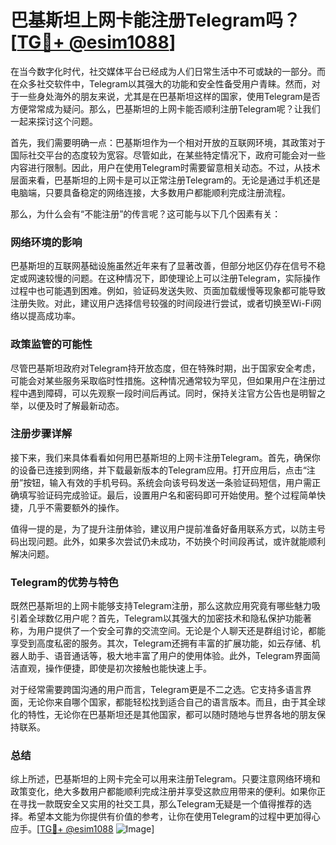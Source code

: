 # 巴基斯坦上网卡能注册Telegram吗？[[TG💪+ @esim1088](https://t.me/s/esim1088)]

在当今数字化时代，社交媒体平台已经成为人们日常生活中不可或缺的一部分。而在众多社交软件中，Telegram以其强大的功能和安全性备受用户青睐。然而，对于一些身处海外的朋友来说，尤其是在巴基斯坦这样的国家，使用Telegram是否方便常常成为疑问。那么，巴基斯坦的上网卡能否顺利注册Telegram呢？让我们一起来探讨这个问题。

首先，我们需要明确一点：巴基斯坦作为一个相对开放的互联网环境，其政策对于国际社交平台的态度较为宽容。尽管如此，在某些特定情况下，政府可能会对一些内容进行限制。因此，用户在使用Telegram时需要留意相关动态。不过，从技术层面来看，巴基斯坦的上网卡是可以正常注册Telegram的。无论是通过手机还是电脑端，只要具备稳定的网络连接，大多数用户都能顺利完成注册流程。

那么，为什么会有“不能注册”的传言呢？这可能与以下几个因素有关：

### 网络环境的影响

巴基斯坦的互联网基础设施虽然近年来有了显著改善，但部分地区仍存在信号不稳定或网速较慢的问题。在这种情况下，即使理论上可以注册Telegram，实际操作过程中也可能遇到困难。例如，验证码发送失败、页面加载缓慢等现象都可能导致注册失败。对此，建议用户选择信号较强的时间段进行尝试，或者切换至Wi-Fi网络以提高成功率。

### 政策监管的可能性

尽管巴基斯坦政府对Telegram持开放态度，但在特殊时期，出于国家安全考虑，可能会对某些服务采取临时性措施。这种情况通常较为罕见，但如果用户在注册过程中遇到障碍，可以先观察一段时间后再试。同时，保持关注官方公告也是明智之举，以便及时了解最新动态。

### 注册步骤详解

接下来，我们来具体看看如何用巴基斯坦的上网卡注册Telegram。首先，确保你的设备已连接到网络，并下载最新版本的Telegram应用。打开应用后，点击“注册”按钮，输入有效的手机号码。系统会向该号码发送一条验证码短信，用户需正确填写验证码完成验证。最后，设置用户名和密码即可开始使用。整个过程简单快捷，几乎不需要额外的操作。

值得一提的是，为了提升注册体验，建议用户提前准备好备用联系方式，以防主号码出现问题。此外，如果多次尝试仍未成功，不妨换个时间段再试，或许就能顺利解决问题。

### Telegram的优势与特色

既然巴基斯坦的上网卡能够支持Telegram注册，那么这款应用究竟有哪些魅力吸引着全球数亿用户呢？首先，Telegram以其强大的加密技术和隐私保护功能著称，为用户提供了一个安全可靠的交流空间。无论是个人聊天还是群组讨论，都能享受到高度私密的服务。其次，Telegram还拥有丰富的扩展功能，如云存储、机器人助手、语音通话等，极大地丰富了用户的使用体验。此外，Telegram界面简洁直观，操作便捷，即使是初次接触也能快速上手。

对于经常需要跨国沟通的用户而言，Telegram更是不二之选。它支持多语言界面，无论你来自哪个国家，都能轻松找到适合自己的语言版本。而且，由于其全球化的特性，无论你在巴基斯坦还是其他国家，都可以随时随地与世界各地的朋友保持联系。

### 总结

综上所述，巴基斯坦的上网卡完全可以用来注册Telegram。只要注意网络环境和政策变化，绝大多数用户都能顺利完成注册并享受这款应用带来的便利。如果你正在寻找一款既安全又实用的社交工具，那么Telegram无疑是一个值得推荐的选择。希望本文能为你提供有价值的参考，让你在使用Telegram的过程中更加得心应手。[[TG💪+ @esim1088](https://t.me/s/esim1088) ![Image](https://i.postimg.cc/4NQfJmqS/Snipaste-2025-05-13-00-14-12.png)]